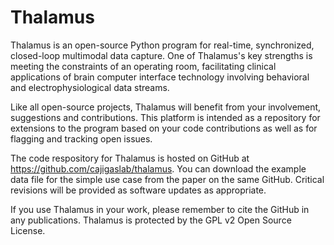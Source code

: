 # Thalamus

Thalamus is an open-source Python program for real-time, synchronized, closed-loop multimodal data capture. One of Thalamus's key strengths is meeting the constraints of an operating room, facilitating clinical applications of brain computer interface technology involving behavioral and electrophysiological data streams.

Like all open-source projects, Thalamus will benefit from your involvement, suggestions and contributions. This platform is intended as a repository for extensions to the program based on your code contributions as well as for flagging and tracking open issues.

The code respository for Thalamus is hosted on GitHub at https://github.com/cajigaslab/thalamus. You can download the example data file for the simple use case from the paper on the same GitHub. Critical revisions will be provided as software updates as appropriate.

If you use Thalamus in your work, please remember to cite the GitHub in any publications. Thalamus is protected by the GPL v2 Open Source License.
